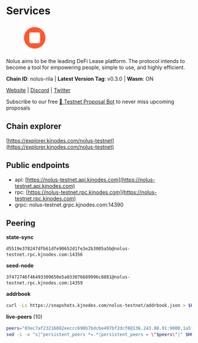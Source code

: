 # Services

<figure><img src="https://raw.githubusercontent.com/kj89/cosmos-images/main/logos/nolus.png" alt=""><figcaption></figcaption></figure>

Nolus aims to be the leading DeFi Lease platform. The protocol  intends to become a tool for empowering people, simple to use, and highly efficient.

**Chain ID**: nolus-rila | **Latest Version Tag**: v0.3.0 | **Wasm**: ON

[Website](https://www.nolus.io) | [Discord](https://discord.gg/nolus-protocol) | [Twitter](https://twitter.com/NolusProtocol)



Subscribe to our free [🤖 Testnet Proposal Bot](https://t.me/kjnodes_testnet_proposal_bot) to never miss upcoming proposals


## Chain explorer
[https://explorer.kjnodes.com/nolus-testnet](https://explorer.kjnodes.com/nolus-testnet)

## Public endpoints

* api: [https://nolus-testnet.api.kjnodes.com](https://nolus-testnet.api.kjnodes.com)
* rpc: [https://nolus-testnet.rpc.kjnodes.com](https://nolus-testnet.rpc.kjnodes.com)
* grpc: nolus-testnet.grpc.kjnodes.com:14390

## Peering

**state-sync**

```text
d5519e378247dfb61dfe90652d1fe3e2b3005a5b@nolus-testnet.rpc.kjnodes.com:14356
```

**seed-node**

```text
3f472746f46493309650e5a033076689996c8881@nolus-testnet.rpc.kjnodes.com:14359
```

**addrbook**
```bash
curl -Ls https://snapshots.kjnodes.com/nolus-testnet/addrbook.json > $HOME/.nolus/config/addrbook.json
```

**live-peers** (10)
```bash
peers="03ec7af23216082eeccc690b7bdcbe497bf2dcf8@136.243.88.91:9000,1a5f37caaa5dd174bc2797bf2a70b804e71bc632@162.55.42.27:26656,ce6a67a084a25c189ed92522f1a0f6c44ec7cc3a@116.202.227.117:43656,5c2a752c9b1952dbed075c56c600c3a79b58c395@195.3.220.135:27016,fcb82df30d2056c3af024fb389e173d683fe8229@65.108.105.48:19756,e367dd3cbfca4b6d78271ed5585c469d9f1cb4b4@51.89.6.150:31656,236a2626ad46bb671b200883b6105350310372ef@135.181.81.65:37656,3fc0879882601b7d80117f7db73ab9880898e0ea@168.119.89.31:45656,2e80da0046dd3f2205a207dd435b6c9b0f9bfc04@65.109.93.152:27656,d5519e378247dfb61dfe90652d1fe3e2b3005a5b@65.109.68.190:14356"
sed -i -e "s|^persistent_peers *=.*|persistent_peers = \"$peers\"|" $HOME/.nolus/config/config.toml
```
